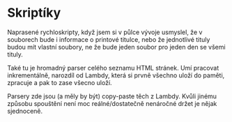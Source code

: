 # Skriptíky

Naprasené rychloskripty, když jsem si v půlce vývoje usmyslel, že v souborech bude i informace o printové titulce, nebo že jednotlivé tituly budou mít vlastní soubory, ne že bude jeden soubor pro jeden den  se všemi tituly.

Také tu je hromadný parser celého seznamu HTML stránek. Umí pracovat inkrementálně, narozdíl od Lambdy, která si prvně všechno uloží do paměti, zpracuje a pak to zase všecno uloží.

Parsery zde jsou (a měly by být) copy-paste těch z Lambdy. Kvůli jinému způsobu spouštění není moc reálné/dostatečně nenáročné držet je nějak sjednoceně.

